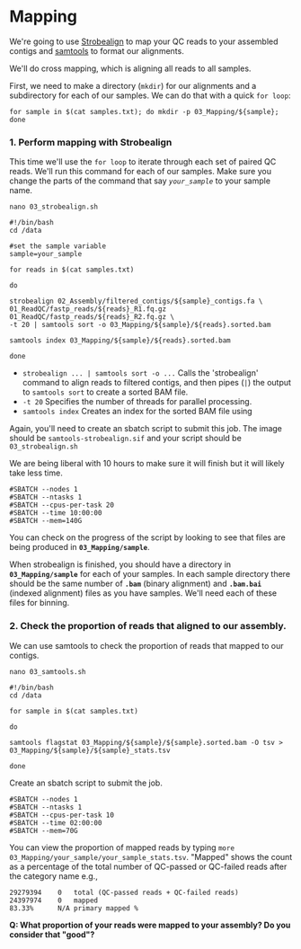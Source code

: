 # Mapping
We're going to use [Strobealign](https://github.com/ksahlin/strobealign) to map your QC reads to your assembled contigs and [samtools](https://github.com/samtools/samtools) to format our alignments.

We'll do cross mapping, which is aligning all reads to all samples.

First, we need to make a directory (`mkdir`) for our alignments and a subdirectory for each of our samples. We can do that with a quick `for loop`:

```
for sample in $(cat samples.txt); do mkdir -p 03_Mapping/${sample}; done
```

### 1. Perform mapping with Strobealign

This time we'll use the `for loop` to iterate through each set of paired QC reads. We'll run this command for each of our samples. Make sure you change the parts of the command that say *`your_sample`* to your sample name.

```
nano 03_strobealign.sh
```

```
#!/bin/bash
cd /data

#set the sample variable
sample=your_sample

for reads in $(cat samples.txt)

do

strobealign 02_Assembly/filtered_contigs/${sample}_contigs.fa \
01_ReadQC/fastp_reads/${reads}_R1.fq.gz 01_ReadQC/fastp_reads/${reads}_R2.fq.gz \
-t 20 | samtools sort -o 03_Mapping/${sample}/${reads}.sorted.bam

samtools index 03_Mapping/${sample}/${reads}.sorted.bam

done
```

* `strobealign ... | samtools sort -o ...` Calls the 'strobealign' command to align reads to filtered contigs, and then pipes (`|`) the output to `samtools sort` to create a sorted BAM file.
* `-t 20` Specifies the number of threads for parallel processing.
* `samtools index` Creates an index for the sorted BAM file using

Again, you'll need to create an sbatch script to submit this job. The image should be `samtools-strobealign.sif` and your script should be `03_strobealign.sh`

We are being liberal with 10 hours to make sure it will finish but it will likely take less time.
```
#SBATCH --nodes 1
#SBATCH --ntasks 1
#SBATCH --cpus-per-task 20
#SBATCH --time 10:00:00
#SBATCH --mem=140G
```

You can check on the progress of the script by looking to see that files are being produced in **`03_Mapping/sample`**.


When strobealign is finished, you should have a directory in **`03_Mapping/sample`** for each of your samples. In each sample directory there should be the same number of **`.bam`** (binary alignment) and **`.bam.bai`** (indexed alignment) files as you have samples. We'll need each of these files for binning.

### 2. Check the proportion of reads that aligned to our assembly.

We can use samtools to check the proportion of reads that mapped to our contigs.

```
nano 03_samtools.sh
```

```
#!/bin/bash
cd /data

for sample in $(cat samples.txt)

do

samtools flagstat 03_Mapping/${sample}/${sample}.sorted.bam -O tsv > 03_Mapping/${sample}/${sample}_stats.tsv

done
```

Create an sbatch script to submit the job.

```
#SBATCH --nodes 1
#SBATCH --ntasks 1
#SBATCH --cpus-per-task 10
#SBATCH --time 02:00:00
#SBATCH --mem=70G
```

You can view the proportion of mapped reads by typing `more 03_Mapping/your_sample/your_sample_stats.tsv`. "Mapped" shows the count as a percentage of the total number of QC-passed or QC-failed reads after the category name e.g.,

```
29279394    0   total (QC-passed reads + QC-failed reads)
24397974    0   mapped
83.33%      N/A primary mapped %
```

**Q: What proportion of your reads were mapped to your assembly? Do you consider that "good"?**